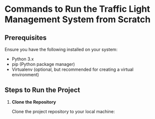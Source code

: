 # Commands to Run the Traffic Light Management System from Scratch

## Prerequisites

Ensure you have the following installed on your system:
- Python 3.x
- pip (Python package manager)
- Virtualenv (optional, but recommended for creating a virtual environment)

## Steps to Run the Project

1. **Clone the Repository**

   Clone the project repository to your local machine:

